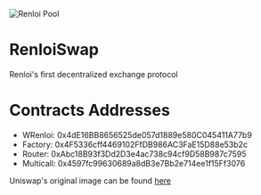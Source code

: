 ![Renloi Pool](https://user-images.githubusercontent.com/96906027/147962651-74ae1748-2ac9-456a-bd71-f7985fb85462.png)
# RenloiSwap
Renloi's first decentralized exchange protocol
 # Contracts Addresses
* WRenloi: 0x4dE16BB8656525de057d1889e580C045411A77b9
* Factory: 0x4F5336cff4469102FfDB986AC3FaE15D88e53b2c
* Router: 0xAbc18B93f3Dd2D3e4ac738c94cf9D58B987c7595
* Multicall: 0x4597fc99630689a8dB3e7Bb2e714ee1f15Ff3076


Uniswap's original image can be found [here](https://docs.uniswap.org/assets/images/participants-a3e150f3c98a0b402c2063de3e160f2e.jpg)
